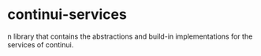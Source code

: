 # continui-services
n library that contains the abstractions and build-in implementations for the services of continui.
